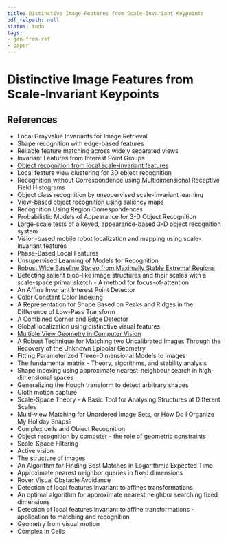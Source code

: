 ```yaml
---
title: Distinctive Image Features from Scale-Invariant Keypoints
pdf_relpath: null
status: todo
tags:
- gen-from-ref
- paper
---
```


# Distinctive Image Features from Scale-Invariant Keypoints

## References

- Local Grayvalue Invariants for Image Retrieval
- Shape recognition with edge-based features
- Reliable feature matching across widely separated views
- Invariant Features from Interest Point Groups
- [Object recognition from local scale-invariant features](./object-recognition-from-local-scale-invariant-features.md)
- Local feature view clustering for 3D object recognition
- Recognition without Correspondence using Multidimensional Receptive Field Histograms
- Object class recognition by unsupervised scale-invariant learning
- View-based object recognition using saliency maps
- Recognition Using Region Correspondences
- Probabilistic Models of Appearance for 3-D Object Recognition
- Large-scale tests of a keyed, appearance-based 3-D object recognition system
- Vision-based mobile robot localization and mapping using scale-invariant features
- Phase-Based Local Features
- Unsupervised Learning of Models for Recognition
- [Robust Wide Baseline Stereo from Maximally Stable Extremal Regions](./robust-wide-baseline-stereo-from-maximally-stable-extremal-regions.md)
- Detecting salient blob-like image structures and their scales with a scale-space primal sketch - A method for focus-of-attention
- An Affine Invariant Interest Point Detector
- Color Constant Color Indexing
- A Representation for Shape Based on Peaks and Ridges in the Difference of Low-Pass Transform
- A Combined Corner and Edge Detector
- Global localization using distinctive visual features
- [Multiple View Geometry in Computer Vision](./multiple-view-geometry-in-computer-vision.md)
- A Robust Technique for Matching two Uncalibrated Images Through the Recovery of the Unknown Epipolar Geometry
- Fitting Parameterized Three-Dimensional Models to Images
- The fundamental matrix - Theory, algorithms, and stability analysis
- Shape indexing using approximate nearest-neighbour search in high-dimensional spaces
- Generalizing the Hough transform to detect arbitrary shapes
- Cloth motion capture
- Scale-Space Theory - A Basic Tool for Analysing Structures at Different Scales
- Multi-view Matching for Unordered Image Sets, or How Do I Organize My Holiday Snaps?
- Complex cells and Object Recognition
- Object recognition by computer - the role of geometric constraints
- Scale-Space Filtering
- Active vision
- The structure of images
- An Algorithm for Finding Best Matches in Logarithmic Expected Time
- Approximate nearest neighbor queries in fixed dimensions
- Rover Visual Obstacle Avoidance
- Detection of local features invariant to affines transformations
- An optimal algorithm for approximate nearest neighbor searching fixed dimensions
- Detection of local features invariant to affine transformations - application to matching and recognition
- Geometry from visual motion
- Complex in Cells
